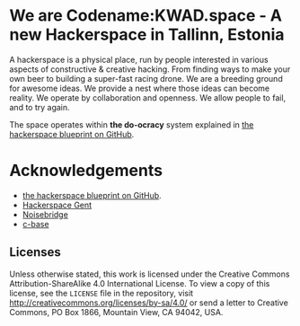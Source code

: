 # We are Codename:KWAD.space - A new Hackerspace in Tallinn, Estonia

A hackerspace is a physical place, run by people interested in various aspects of constructive & creative hacking. From finding ways to make your own beer to building a super-fast racing drone. We are a breeding ground for awesome ideas. We provide a nest where those ideas can become reality. We operate by collaboration and openness. We allow people to fail, and to try again.

The space operates within **the do-ocracy** system explained in [the hackerspace blueprint on GitHub](https://github.com/0x20/hackerspace-blueprint).

# Acknowledgements

* [the hackerspace blueprint on GitHub](https://github.com/0x20/hackerspace-blueprint).
* [Hackerspace Gent](https://0x20.be/landing/)
* [Noisebridge](https://www.noisebridge.net/wiki/Noisebridge)
* [c-base](https://c-base.org/)


## Licenses

Unless otherwise stated, this work is licensed under the Creative Commons Attribution-ShareAlike 4.0 International License. To view a copy of this license, see the `LICENSE` file in the repository, visit http://creativecommons.org/licenses/by-sa/4.0/ or send a letter to Creative Commons, PO Box 1866, Mountain View, CA 94042, USA.
